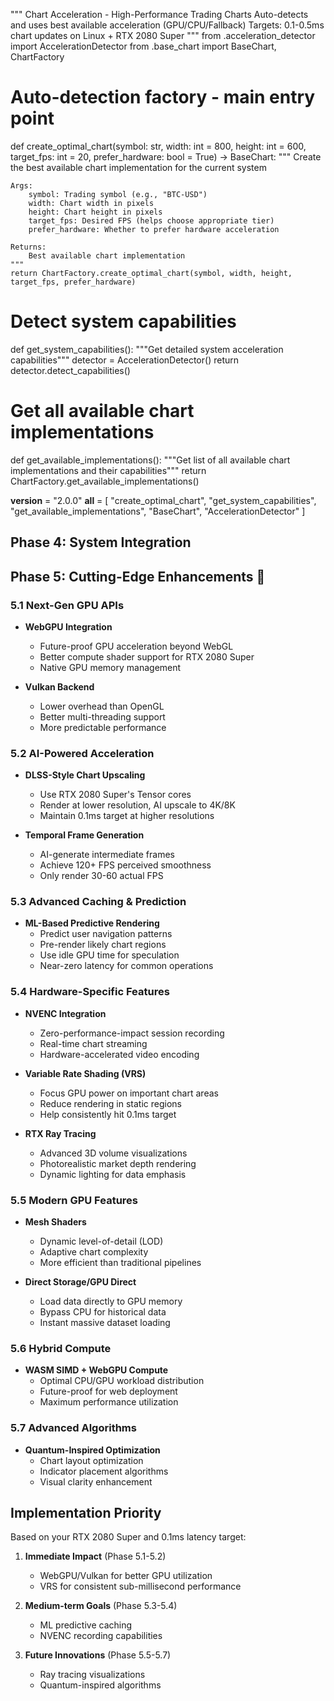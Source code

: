 """
Chart Acceleration - High-Performance Trading Charts
Auto-detects and uses best available acceleration (GPU/CPU/Fallback)
Targets: 0.1-0.5ms chart updates on Linux + RTX 2080 Super
"""
from .acceleration_detector import AccelerationDetector
from .base_chart import BaseChart, ChartFactory

# Auto-detection factory - main entry point
def create_optimal_chart(symbol: str, width: int = 800, height: int = 600, 
                        target_fps: int = 20, prefer_hardware: bool = True) -> BaseChart:
    """
    Create the best available chart implementation for the current system
    
    Args:
        symbol: Trading symbol (e.g., "BTC-USD")
        width: Chart width in pixels  
        height: Chart height in pixels
        target_fps: Desired FPS (helps choose appropriate tier)
        prefer_hardware: Whether to prefer hardware acceleration
        
    Returns:
        Best available chart implementation
    """
    return ChartFactory.create_optimal_chart(symbol, width, height, target_fps, prefer_hardware)

# Detect system capabilities
def get_system_capabilities():
    """Get detailed system acceleration capabilities"""
    detector = AccelerationDetector()
    return detector.detect_capabilities()

# Get all available chart implementations
def get_available_implementations():
    """Get list of all available chart implementations and their capabilities"""
    return ChartFactory.get_available_implementations()

__version__ = "2.0.0"
__all__ = [
    "create_optimal_chart",
    "get_system_capabilities", 
    "get_available_implementations",
    "BaseChart",
    "AccelerationDetector"
]

## Phase 4: System Integration

## Phase 5: Cutting-Edge Enhancements 🚀

### 5.1 Next-Gen GPU APIs
- **WebGPU Integration**
  - Future-proof GPU acceleration beyond WebGL
  - Better compute shader support for RTX 2080 Super
  - Native GPU memory management
  
- **Vulkan Backend**
  - Lower overhead than OpenGL
  - Better multi-threading support
  - More predictable performance

### 5.2 AI-Powered Acceleration
- **DLSS-Style Chart Upscaling**
  - Use RTX 2080 Super's Tensor cores
  - Render at lower resolution, AI upscale to 4K/8K
  - Maintain 0.1ms target at higher resolutions
  
- **Temporal Frame Generation**
  - AI-generate intermediate frames
  - Achieve 120+ FPS perceived smoothness
  - Only render 30-60 actual FPS

### 5.3 Advanced Caching & Prediction
- **ML-Based Predictive Rendering**
  - Predict user navigation patterns
  - Pre-render likely chart regions
  - Use idle GPU time for speculation
  - Near-zero latency for common operations

### 5.4 Hardware-Specific Features
- **NVENC Integration**
  - Zero-performance-impact session recording
  - Real-time chart streaming
  - Hardware-accelerated video encoding
  
- **Variable Rate Shading (VRS)**
  - Focus GPU power on important chart areas
  - Reduce rendering in static regions
  - Help consistently hit 0.1ms target
  
- **RTX Ray Tracing**
  - Advanced 3D volume visualizations
  - Photorealistic market depth rendering
  - Dynamic lighting for data emphasis

### 5.5 Modern GPU Features
- **Mesh Shaders**
  - Dynamic level-of-detail (LOD)
  - Adaptive chart complexity
  - More efficient than traditional pipelines
  
- **Direct Storage/GPU Direct**
  - Load data directly to GPU memory
  - Bypass CPU for historical data
  - Instant massive dataset loading

### 5.6 Hybrid Compute
- **WASM SIMD + WebGPU Compute**
  - Optimal CPU/GPU workload distribution
  - Future-proof for web deployment
  - Maximum performance utilization

### 5.7 Advanced Algorithms
- **Quantum-Inspired Optimization**
  - Chart layout optimization
  - Indicator placement algorithms
  - Visual clarity enhancement

## Implementation Priority

Based on your RTX 2080 Super and 0.1ms latency target:

1. **Immediate Impact** (Phase 5.1-5.2)
   - WebGPU/Vulkan for better GPU utilization
   - VRS for consistent sub-millisecond performance

2. **Medium-term Goals** (Phase 5.3-5.4)
   - ML predictive caching
   - NVENC recording capabilities

3. **Future Innovations** (Phase 5.5-5.7)
   - Ray tracing visualizations
   - Quantum-inspired algorithms